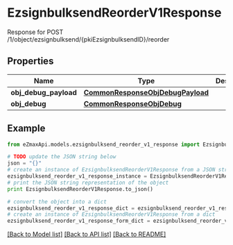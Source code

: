 # EzsignbulksendReorderV1Response

Response for POST /1/object/ezsignbulksend/{pkiEzsignbulksendID}/reorder

## Properties
Name | Type | Description | Notes
------------ | ------------- | ------------- | -------------
**obj_debug_payload** | [**CommonResponseObjDebugPayload**](CommonResponseObjDebugPayload.md) |  | 
**obj_debug** | [**CommonResponseObjDebug**](CommonResponseObjDebug.md) |  | [optional] 

## Example

```python
from eZmaxApi.models.ezsignbulksend_reorder_v1_response import EzsignbulksendReorderV1Response

# TODO update the JSON string below
json = "{}"
# create an instance of EzsignbulksendReorderV1Response from a JSON string
ezsignbulksend_reorder_v1_response_instance = EzsignbulksendReorderV1Response.from_json(json)
# print the JSON string representation of the object
print EzsignbulksendReorderV1Response.to_json()

# convert the object into a dict
ezsignbulksend_reorder_v1_response_dict = ezsignbulksend_reorder_v1_response_instance.to_dict()
# create an instance of EzsignbulksendReorderV1Response from a dict
ezsignbulksend_reorder_v1_response_form_dict = ezsignbulksend_reorder_v1_response.from_dict(ezsignbulksend_reorder_v1_response_dict)
```
[[Back to Model list]](../README.md#documentation-for-models) [[Back to API list]](../README.md#documentation-for-api-endpoints) [[Back to README]](../README.md)


